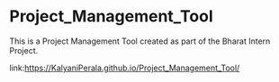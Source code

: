 # Project_Management_Tool
This is a Project Management Tool created as part of the Bharat Intern Project.

link:https://KalyaniPerala.github.io/Project_Management_Tool/
